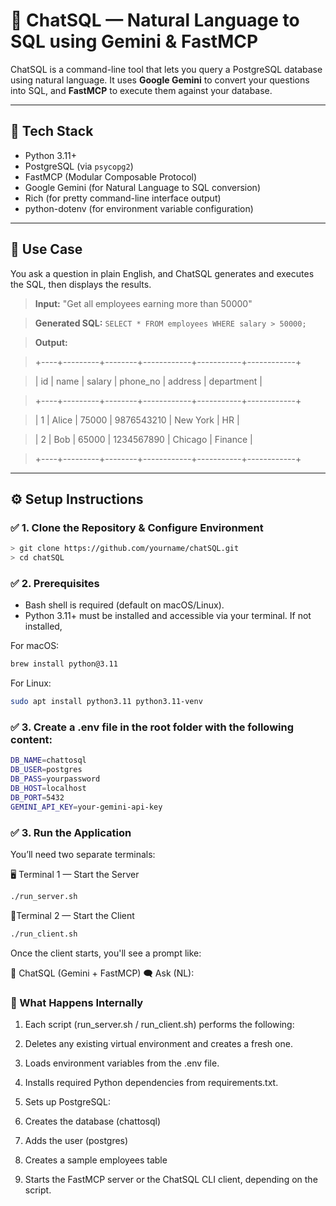 # 💬 ChatSQL — Natural Language to SQL using Gemini & FastMCP

ChatSQL is a command-line tool that lets you query a PostgreSQL database using natural language.
It uses **Google Gemini** to convert your questions into SQL, and **FastMCP** to execute them against your database.

---

## 🚀 Tech Stack

* Python 3.11+
* PostgreSQL (via `psycopg2`)
* FastMCP (Modular Composable Protocol)
* Google Gemini (for Natural Language to SQL conversion)
* Rich (for pretty command-line interface output)
* python-dotenv (for environment variable configuration)

---

## 🧠 Use Case

You ask a question in plain English, and ChatSQL generates and executes the SQL, then displays the results.

> **Input:**
> "Get all employees earning more than 50000"

> **Generated SQL:**
> `SELECT * FROM employees WHERE salary > 50000;`

> **Output:**  

> +----+---------+--------+------------+-----------+------------+

> | id | name | salary | phone_no | address | department |

> +----+---------+--------+------------+-----------+------------+

> | 1 | Alice | 75000 | 9876543210 | New York | HR |

> | 2 | Bob | 65000 | 1234567890 | Chicago | Finance |

> +----+---------+--------+------------+-----------+------------+


---

## ⚙️ Setup Instructions

### ✅ 1. Clone the Repository & Configure Environment

```bash
> git clone https://github.com/yourname/chatSQL.git
> cd chatSQL
```

### ✅ 2. Prerequisites

* Bash shell is required (default on macOS/Linux).
* Python 3.11+ must be installed and accessible via your terminal. 
If not installed, 

For macOS:
```bash
brew install python@3.11
```
For Linux:
```bash
sudo apt install python3.11 python3.11-venv
```


### ✅ 3. Create a .env file in the root folder with the following content:

```bash
DB_NAME=chattosql
DB_USER=postgres
DB_PASS=yourpassword
DB_HOST=localhost
DB_PORT=5432
GEMINI_API_KEY=your-gemini-api-key
```

### ✅ 3. Run the Application
You’ll need two separate terminals:

🖥️ Terminal 1 — Start the Server
```bash
./run_server.sh
```

💬Terminal 2 — Start the Client
```bash
./run_client.sh
```
Once the client starts, you'll see a prompt like:

💬 ChatSQL (Gemini + FastMCP)
🗨️ Ask (NL):

### 🔧 What Happens Internally

1. Each script (run_server.sh / run_client.sh) performs the following:

2. Deletes any existing virtual environment and creates a fresh one.

3. Loads environment variables from the .env file.

4. Installs required Python dependencies from requirements.txt.

5. Sets up PostgreSQL:

6. Creates the database (chattosql)

7. Adds the user (postgres)

8. Creates a sample employees table

9. Starts the FastMCP server or the ChatSQL CLI client, depending on the script.







